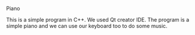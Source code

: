 Piano

This is a simple program in C++. We used Qt creator IDE. The program is a simple piano and we can use our keyboard too to do some music. 
